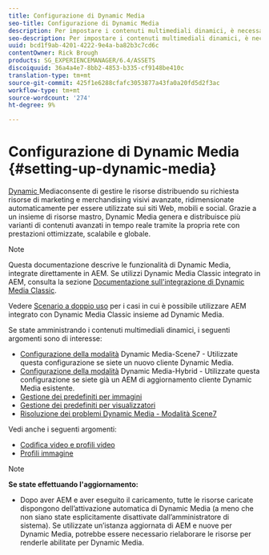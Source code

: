 ```yaml
---
title: Configurazione di Dynamic Media
seo-title: Configurazione di Dynamic Media
description: Per impostare i contenuti multimediali dinamici, è necessario configurare i contenuti multimediali dinamici e gestire i predefiniti per immagini e visualizzatori
seo-description: Per impostare i contenuti multimediali dinamici, è necessario configurare i contenuti multimediali dinamici e gestire i predefiniti per immagini e visualizzatori
uuid: bcd1f9ab-4201-4222-9e4a-ba82b3c7cd6c
contentOwner: Rick Brough
products: SG_EXPERIENCEMANAGER/6.4/ASSETS
discoiquuid: 36a4a4e7-8bb2-4853-b335-cf9148be410c
translation-type: tm+mt
source-git-commit: 425f1e6288cfafc3053877a43fa0a20fd5d2f3ac
workflow-type: tm+mt
source-wordcount: '274'
ht-degree: 9%

---
```



# Configurazione di Dynamic Media {#setting-up-dynamic-media}

[Dynamic ](https://www.adobe.com/solutions/web-experience-management/dynamic-media.html) Mediaconsente di gestire le risorse distribuendo su richiesta risorse di marketing e merchandising visivi avanzate, ridimensionate automaticamente per essere utilizzate sui siti Web, mobili e social. Grazie a un insieme di risorse mastro, Dynamic Media genera e distribuisce più varianti di contenuti avanzati in tempo reale tramite la propria rete con prestazioni ottimizzate, scalabile e globale.

>[!NOTE]
>
>Questa documentazione descrive le funzionalità di Dynamic Media, integrate direttamente in AEM. Se utilizzi Dynamic Media Classic integrato in AEM, consulta la sezione [Documentazione sull&#39;integrazione di Dynamic Media Classic](/help/sites-administering/scene7.md).
>
>Vedere [Scenario a doppio uso](/help/sites-administering/scene7.md#dual-use-scenario) per i casi in cui è possibile utilizzare AEM integrato con Dynamic Media Classic insieme ad Dynamic Media.

Se state amministrando i contenuti multimediali dinamici, i seguenti argomenti sono di interesse:

* [Configurazione della modalità](config-dms7.md)  Dynamic Media-Scene7 - Utilizzate questa configurazione se siete un nuovo cliente Dynamic Media.
* [Configurazione della modalità](config-dynamic.md)  Dynamic Media-Hybrid - Utilizzate questa configurazione se siete già un AEM di aggiornamento cliente Dynamic Media esistente.
* [Gestione dei predefiniti per immagini](managing-image-presets.md)
* [Gestione dei predefiniti per visualizzatori](managing-viewer-presets.md)
* [Risoluzione dei problemi Dynamic Media - Modalità Scene7](troubleshoot-dms7.md)

Vedi anche i seguenti argomenti:

* [Codifica video e profili video](video-profiles.md)
* [Profili immagine](image-profiles.md)

>[!NOTE]
>
>**Se state effettuando l&#39;aggiornamento:**
>
>* Dopo aver AEM e aver eseguito il caricamento, tutte le risorse caricate dispongono dell’attivazione automatica di Dynamic Media (a meno che non siano state esplicitamente disattivate dall’amministratore di sistema). Se utilizzate un’istanza aggiornata di AEM e nuove per Dynamic Media, potrebbe essere necessario rielaborare le risorse per renderle abilitate per Dynamic Media.